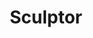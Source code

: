 ---
title: "Sculptor"
hashtag: "sculptor"
borders:
  - Aquarius
  - Cetus
  - Fornax
  - Grus
  - Phoenix
  - Piscis Austrinus
tags:
  - Constellation
---
